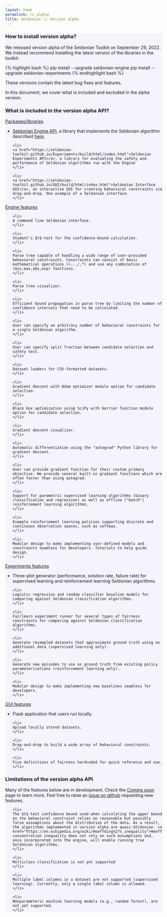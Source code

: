 ```yaml
---
layout: home
permalink: /v_alpha/
title: Seldonian \| Version alpha
---
```


<!-- Main Container -->
<div class="container p-3 my-5 border" style="background-color: #f3f4fc;">
<h3 class="mb-2">How to install version alpha?</h3>
<p>
    We released version alpha of the Seldonian Toolkit on September 29, 2022. We instead recommend installing the latest version of the libraries in the toolkit: 
</p>
{% highlight bash %}
pip install --upgrade seldonian-engine
pip install --upgrade seldonian-experiments
{% endhighlight bash %}

<p>
   These versions contain the latest bug fixes and features. 
</p>

<p>
In this document, we cover what is included and excluded in the alpha version.
</p>

<h3 class="mb-2">What is included in the version alpha API?</h3>
<h7><u>Packages/libraries</u></h7>
<ul>
    <li>
    <a href="https://seldonian-toolkit.github.io/Engine/build/html/index.html">Seldonian Engine API</a>, a library that implements the Seldonian algorithm described <a href="{{ "/tutorials/alg_details_tutorial/#overview" | relative_url}}">here</a>.
    </li>

    <li>
    <a href="https://seldonian-toolkit.github.io/Experiments/build/html/index.html">Seldonian Experiments API</a>, a library for evaluating the safety and performance of Seldonian algorithms run with the Engine
    </li>

    <li>
    <a href="https://seldonian-toolkit.github.io/GUI/build/html/index.html">Seldonian Interface GUI</a>, an interactive GUI for creating behavioral constraints via drag-and-drop. One example of a Seldonian interface.
    </li>
</ul>

<h7><u>Engine features</u></h7>
<ul>

    <li> 
    A command line Seldonian interface.
    </li>

    <li> 
    Student's $t$-test for the confidence-bound calculation. 
    </li>
    
    <li>
    Parse tree capable of handling a wide range of user-provided behavioral constraints. Constraints can consist of basic mathematical operations (+,-,/,*) and use any combination of (min,max,abs,exp) functions.
    </li>

    <li>
    Parse tree visualizer.
    </li>

    <li>
    Efficient bound propagation in parse tree by limiting the number of confidence intervals that need to be calculated.
    </li>

    <li>
    User can specify an arbitrary number of behavioral constraints for a single Seldonian algorithm.
    </li>

    <li>
    User can specify split fraction between candidate selection and safety test.
    </li>

    <li>
    Dataset loaders for CSV-formatted datasets.
    </li>

    <li>
    Gradient descent with Adam optimizer module option for candidate selection.
    </li>

    <li>
    Black box optimization using SciPy with barrier function module option for candidate selection.
    </li>

    <li>
    Gradient descent visualizer.
    </li>

    <li>
    Automatic differentiation using the "autograd" Python library for gradient descent. 
    </li>

    <li>
    User can provide gradient function for their custom primary objective. We provide several built-in gradient functions which are often faster than using autograd.
    </li>

    <li>
    Support for parametric supervised learning algorithms (binary classification and regression) as well as offline ("batch") reinforcement learning algorithms.
    </li>

    <li>
    Example reinforcement learning policies supporting discrete and continuous observation spaces, such as softmax. 
    </li>

    <li>
    Modular design to make implementing user-defined models and constraints seamless for developers. Tutorials to help guide design.
    </li>

</ul>
<h7><u>Experiments features</u></h7>
<ul>
    <li>
    Three-plot generator (performance, solution rate, failure rate) for supervised learning and reinforcement learning Seldonian algorithms.
    </li>

    <li>
    Logistic regression and random classifier baseline models for comparing against Seldonian classification algorithms.
    </li>

    <li>
    Fairlearn experiment runner for several types of fairness constraints for comparing against Seldonian classification algorithms.
    </li>

    <li>
    Generate resampled datasets that approximate ground truth using no additional data (supervised learning only).
    </li>

    <li>
    Generate new episodes to use as ground truth from existing policy parameterizations (reinforcement learning only).
    </li>

    <li>
    Modular design to make implementing new baselines seamless for developers. 
    </li>
    
</ul>

<h7><u>GUI features</u></h7>
<ul>
    <li>
    Flask application that users run locally.
    </li>

    <li>
    Upload locally stored datasets. 
    </li>

    <li>
    Drag-and-drop to build a wide array of behavioral constraints.
    </li>

    <li>
    Five definitions of fairness hardcoded for quick reference and use.
    </li>
</ul>


<h3 class="mb-2"> Limitations of the version alpha API</h3>
<p> Many of the features below are in development. Check the <a href="{{"/coming_soon" | relative_url}}">Coming soon</a> page to learn more. Feel free to raise an <a href="https://github.com/seldonian-toolkit/Engine/issues">issue on github</a> requesting new features.</p>
<ul>
    
    <li>
    The $t$-test confidence bound used when calculating the upper bound on the behavioral constraint relies on reasonable but possibly false assumptions about the distribution of the data. As a result, the algorithms implemented in version alpha are quasi-Seldonian. <a href="https://en.wikipedia.org/wiki/Hoeffding%27s_inequality">Hoeffding's</a> concentration inequality does not rely on such assumptions and, once incorporated into the engine, will enable running true Seldonian algorithms.
    </li>

    <li>
    Multiclass classification is not yet supported
    </li>

    <li>
    Multiple label columns in a dataset are not supported (supervised learning). Currently, only a single label column is allowed. 
    </li>

    <li>
    Nonparameteric machine learning models (e.g., random forest), are not yet supported.
    </li>

</ul>

</div>